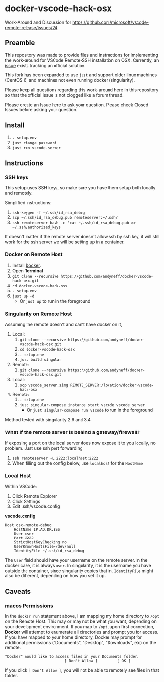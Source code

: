 # docker-vscode-hack-osx
Work-Around and Discussion for https://github.com/microsoft/vscode-remote-release/issues/24

## Preamble

This repository was made to provide files and instructions for implementing the work-around for VSCode Remote-SSH installation on OSX. Currently, an [issue](https://github.com/microsoft/vscode-remote-release/issues/24) exists tracking an official solution.

This fork has been expanded to use `just` and support older linux machines (CentOS 6) and machines not even running docker (singularity).

Please keep all questions regarding this work-around here in this repository so that the official issue is not clogged like a forum thread.

Please create an Issue here to ask your question.  Please check Closed Issues before asking your question.

## Install

1. `. setup.env`
2. `just change password`
3. `just run vscode-server`

## Instructions

### SSH keys

This setup uses SSH keys, so make sure you have them setup both locally and remotely.

Simplified instructions:
1. `ssh-keygen -f ~/.ssh/id_rsa_debug`
1. `scp ~/.ssh/id_rsa_debug.pub remoteserver:~/.ssh/`
1. `ssh remoteserver bash -c 'cat ~/.ssh/id_rsa_debug.pub >> ~/.ssh/authorized_keys`

It doesn't matter if the remote server doesn't allow ssh by ssh key, it will still work for the ssh server we will be setting up in a container.

### Docker on Remote Host

1. Install [Docker](https://hub.docker.com/?overlay=onboarding).
1. Open **Terminal**
1. `git clone --recursive https://github.com/andyneff/docker-vscode-hack-osx.git`
1. `cd docker-vscode-hack-osx`
1. `. setup.env`
1. `just up -d`
    - Or `just up` to run in the foreground

### Singularity on Remote Host

Assuming the remote doesn't and can't have docker on it,

1. Local:
    1. `git clone --recursive https://github.com/andyneff/docker-vscode-hack-osx.git`
    1. `cd docker-vscode-hack-osx`
    1. `. setup.env`
    1. `just build singular`
1. Remote:
    1. `git clone --recursive https://github.com/andyneff/docker-vscode-hack-osx.git`
1. Local:
    1. `scp vscode_server.simg REMOTE_SERVER:/location/docker-vscode-hack-osx`
1. Remote:
    1. `. setup.env`
    1. `just singular-compose instance start vscode vscode_server`
        - Or `just singular-compose run vscode` to run in the foreground

Method tested with singularity 2.6 and 3.4

### What if the remote server is behind a gateway/firewall?

If exposing a port on the local server does now expose it to you locally, no problem. Just use ssh port forwarding

1. `ssh remoteserver -L 2222:localhost:2222`
2. When filling out the config below, use `localhost` for the `HostName`

### Local Host

Within VSCode:

1. Click Remote Explorer
1. Click Settings
1. Edit .ssh/vscode.config

**vscode.config**
```
Host osx-remote-debug
    HostName IP.AD.DR.ESS
    User user
    Port 2222
    StrictHostKeyChecking no
    UserKnownHostsFile=/dev/null
    IdentityFile ~/.ssh/id_rsa_debug
```

The `User` field should have your username on the remote server. In the docker case, it is always `user`. In singularity, it is the username you have outside the container, since singularity copies that in. `IdentityFile` might also be different, depending on how you set it up.

## Caveats

### macos Permissions

In the `docker run` statement above, I am mapping my home directory to `/opt` on the Remote Host.  This may or may not be what you want, depending on your development environment.   If you map to `/opt`, upon first connection, **Docker** will attempt to enumerate all directories and prompt you for access.  If you have mapped to your home directory, Docker may prompt for additional permissions ("Documents", "Desktop", "Downloads", etc) on the remote.

```
"Docker" would like to access files in your Documents folder.
                           [ Don't Allow ]         [ OK ]
```

If you click `[ Don't Allow ]`, you will not be able to remotely see files in that folder.
